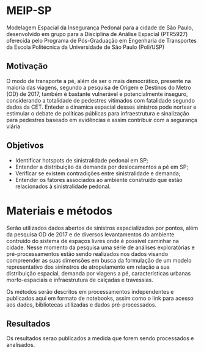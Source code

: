 # MEIP-SP

Modelagem Espacial da Insegurança Pedonal para a cidade de São Paulo, desenvolvido em grupo para a Disciplina  de Análise Espacial (PTR5927) oferecida pelo Programa de Pós-Graduação em Engenharia de Transportes da Escola Politécnica da Universidade de São Paulo (Poli/USP)

## Motivação

O modo de transporte a pé, além de ser o mais democrático, presente na maioria das viagens, segundo a pesquisa de Origem e Destinos do Metro (OD) de 2017, também é bastante vulnerável e potencialmente inseguro, considerando a totalidade de pedestres vitimados com fatalidade segundo dados da CET. Enteder a dinamica espacial desses sinistros pode nortear e estimular o debate de políticas públicas para infraestrutura e sinalização para pedestres baseado em evidências e assim contribuir com a segurança viária

## Objetivos

* Identificar hotspots de sinistralidade pedonal em SP;
* Entender a distribuição da demanda por deslocamentos a pé em SP;
* Verificar se existem contradições entre sinistralidade e demanda;
* Entender os fatores associados ao ambiente construído que estão relacionados à sinistralidade pedonal.

# Materiais e métodos

Serão utilizados dados abertos de sinistros espacializados por pontos, além da pesquisa OD de 2017 e de diversos levantamentos do ambiente contruído do sistema de espaços livres onde é possível caminhar na cidade. Nesse momento da pesquisa uma série de análises exploratórias e pré-processamentos estão sendo realizados nos dados visando compreender as suas dimensões em busca da formulação de um modelo representativo dos sininstros de atropelamento em relação a sua distribuição espacial, demanda por viagens a pé, caracteristicas urbanas morfo-espaciais e infraestrutura de calçadas e travessias.

Os métodos serão descritos em processamentos independentes e publicados aqui em formato de notebooks, assim como o link para acesso aos dados, bibliotecas utilizadas e dados pré-processados.

## Resultados

Os resultados serao publicados a medida que forem sendo processados e analisados.

